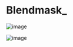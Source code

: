 # Blendmask_


![image](https://user-images.githubusercontent.com/66762480/233765923-4c680c4b-9565-4989-8e30-9b1eeeb15e25.png)

![image](https://user-images.githubusercontent.com/66762480/233765941-d332eb45-cfbb-4a0f-939f-04d04bf08b21.png)
